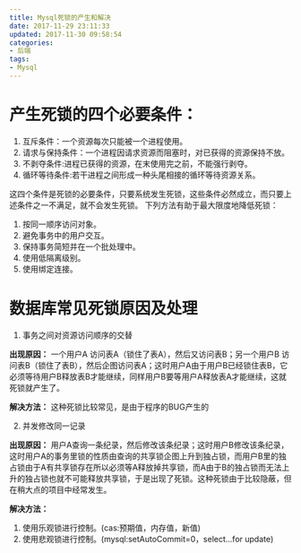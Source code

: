 ```yaml
---
title: Mysql死锁的产生和解决
date: 2017-11-29 23:11:33
updated: 2017-11-30 09:58:54
categories: 
- 后端
tags:
- Mysql
---
```


# 产生死锁的四个必要条件：

1. 互斥条件：一个资源每次只能被一个进程使用。
2. 请求与保持条件：一个进程因请求资源而阻塞时，对已获得的资源保持不放。
3. 不剥夺条件:进程已获得的资源，在末使用完之前，不能强行剥夺。
4. 循环等待条件:若干进程之间形成一种头尾相接的循环等待资源关系。

这四个条件是死锁的必要条件，只要系统发生死锁，这些条件必然成立，而只要上述条件之一不满足，就不会发生死锁。
下列方法有助于最大限度地降低死锁：

1. 按同一顺序访问对象。
2. 避免事务中的用户交互。
3. 保持事务简短并在一个批处理中。
4. 使用低隔离级别。
5. 使用绑定连接。

# 数据库常见死锁原因及处理

1. 事务之间对资源访问顺序的交替

**出现原因：**
一个用户A 访问表A（锁住了表A），然后又访问表B；另一个用户B 访问表B（锁住了表B），然后企图访问表A；这时用户A由于用户B已经锁住表B，它必须等待用户B释放表B才能继续，同样用户B要等用户A释放表A才能继续，这就死锁就产生了。

**解决方法：**
这种死锁比较常见，是由于程序的BUG产生的

2. 并发修改同一记录

**出现原因：**
用户A查询一条纪录，然后修改该条纪录；这时用户B修改该条纪录，这时用户A的事务里锁的性质由查询的共享锁企图上升到独占锁，而用户B里的独占锁由于A有共享锁存在所以必须等A释放掉共享锁，而A由于B的独占锁而无法上升的独占锁也就不可能释放共享锁，于是出现了死锁。这种死锁由于比较隐蔽，但在稍大点的项目中经常发生。

**解决方法：**

1. 使用乐观锁进行控制。(cas:预期值，内存值，新值)
2. 使用悲观锁进行控制。(mysql:setAutoCommit=0，select...for update)
